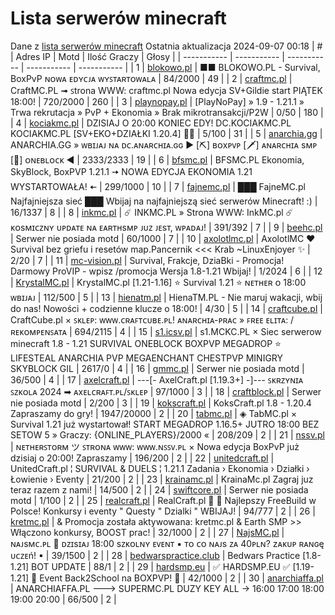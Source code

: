 
# Lista serwerów minecraft
Dane z [lista serwerów minecraft](https://mcserwery.pl/)
Ostatnia aktualizacja 2024-09-07 00:18
| # | Adres IP | Motd | Ilość Graczy | Głosy |
| ----------- | ----------- | ----------- | ----------- | ----------- |
| 1 | 	[blokowo.pl](https://mcserwery.pl/serwery/minecraft/98/) | ■■ BLOKOWO.PL - Survival, BoxPvP ɴᴏᴡᴀ ᴇᴅʏᴄᴊᴀ ᴡʏꜱᴛᴀʀᴛᴏᴡᴀʟᴀ | 84/2000 | 49 |
| 2 | 	[craftmc.pl](https://mcserwery.pl/serwery/minecraft/87/) | CraftMC.PL ➟ ꜱtrona WWW: craftmc.pl Nowa edycja SV+Gildie start PIĄTEK 18:00! | 720/2000 | 260 |
| 3 | 	[playnopay.pl](https://mcserwery.pl/serwery/minecraft/257/) | [PlayNoPay] » 1.9 - 1.21.1 » Trwa rekrutacja » PvP + Ekonomia » Brak mikrotransakcji/P2W | 0/50 | 180 |
| 4 | 	[kociakmc.pl](https://mcserwery.pl/serwery/minecraft/213/) | DZISIAJ O 20:00 KONIEC EDY! DC.KOCIAKMC.PL KOCIAKMC.PL [SV+EKO+DZIAŁKI 1.20.4] 🚀😊 | 5/100 | 31 |
| 5 | 	[anarchia.gg](https://mcserwery.pl/serwery/minecraft/14/) | ANARCHIA.GG » ᴡʙɪᴊᴀᴊ ɴᴀ ᴅᴄ.ᴀɴᴀʀᴄʜɪᴀ.ɢɢ ► [⛏] ʙᴏхᴘᴠᴘ  [🗡] ᴀɴᴀʀᴄʜɪᴀ ѕᴍᴘ  [🎣] ᴏɴᴇʙʟᴏᴄᴋ ◄ | 2333/2333 | 19 |
| 6 | 	[bfsmc.pl](https://mcserwery.pl/serwery/minecraft/2/) | BFSMC.PL  Ekonomia, SkyBlock, BoxPVP  1.21.1 🠆 NOWA EDYCJA EKONOMIA 1.21 WYSTARTOWAŁA! 🠄 | 299/1000 | 10 |
| 7 | 	[fajnemc.pl](https://mcserwery.pl/serwery/minecraft/100/) | ███ FajneMC.pl  Najfajniejsza sieć ███ Wbijaj na najfajniejszą sieć serwerów Minecraft! :) | 16/1337 | 8 |
| 8 | 	[inkmc.pl](https://mcserwery.pl/serwery/minecraft/15/) | ☄ INKMC.PL » Strona WWW: InkMC.pl ☄ ᴋᴏsᴍɪᴄᴢɴʏ ᴜᴘᴅᴀᴛᴇ ɴᴀ ᴇᴀʀᴛʜsᴍᴘ ᴊᴜᴢ ᴊᴇsᴛ, ᴡᴘᴀᴅᴀᴊ! | 391/392 | 7 |
| 9 | 	[beehc.pl](https://mcserwery.pl/serwery/minecraft/227/) | Serwer nie posiada motd | 60/1000 | 7 |
| 10 | 	[axolotlmc.pl](https://mcserwery.pl/serwery/minecraft/251/) | AxolotlMC ❤ Survival bez griefu i resetów map.Pancernik <<< Krab ~LinuxEnjoyer ✨ | 2/20 | 7 |
| 11 | 	[mc-vision.pl](https://mcserwery.pl/serwery/minecraft/211/) | Survival, Frakcje, DziaBki - Promocja\! Darmowy ProVIP - wpisz /promocja Wersja 1.8-1.21 Wbijaj\! | 1/2024 | 6 |
| 12 | 	[KrystalMC.pl](https://mcserwery.pl/serwery/minecraft/202/) | KrystalMC.pl [1.21-1.16] ⭐ Survival 1.21 ⭐ ɴᴇᴛʜᴇʀ ᴏ 18:00 ᴡʙɪᴊᴀᴊ | 112/500 | 5 |
| 13 | 	[hienatm.pl](https://mcserwery.pl/serwery/minecraft/764/) | HienaTM.PL - Nie maruj wakacji, wbij do nas! Nowości + codzienne klucze o 18:00! | 4/30 | 5 |
| 14 | 	[craftcube.pl](https://mcserwery.pl/serwery/minecraft/196/) | CraftCube.pl × ꜱᴋʟᴇᴘ: ᴡᴡᴡ.ᴄʀᴀꜰᴛᴄᴜʙᴇ.ᴘʟ!  ᴀɴᴀʀᴄʜɪᴀ-ᴘʀᴀᴄ » ꜰʀᴇᴇ ᴇʟɪᴛᴀ: /ʀᴇᴋᴏᴍᴘᴇɴꜱᴀᴛᴀ | 694/2115 | 4 |
| 15 | 	[s1.icsv.pl](https://mcserwery.pl/serwery/minecraft/286/) |  s1.MCKC.PL × Siec serwerow minecraft 1.8 - 1.21 SURVIVAL  ONEBLOCK  BOXPVP  MEGADROP  ⭐ LIFESTEAL  ANARCHIA  PVP  MEGAENCHANT  CHESTPVP  MINIGRY  SKYBLOCK  GIL | 2617/0 | 4 |
| 16 | 	[gmmc.pl](https://mcserwery.pl/serwery/minecraft/292/) | Serwer nie posiada motd | 36/500 | 4 |
| 17 | 	[axelcraft.pl](https://mcserwery.pl/serwery/minecraft/223/) | ---[- AxelCraft.pl [1.19.3+] -]--- ꜱᴋʀᴢʏɴɪᴀ ꜱᴢᴋᴏʟᴀ 2024 ➡ ᴀxᴇʟᴄʀᴀꜰᴛ.ᴘʟ/ꜱᴋʟᴇᴘ | 97/1000 | 3 |
| 18 | 	[craftblock.pl](https://mcserwery.pl/serwery/minecraft/280/) | Serwer nie posiada motd | 2/200 | 3 |
| 19 | 	[kokscraft.pl](https://mcserwery.pl/serwery/minecraft/1/) | KoksCraft.pl  1.8 - 1.20.4 Zapraszamy do gry! | 1947/20000 | 2 |
| 20 | 	[tabmc.pl](https://mcserwery.pl/serwery/minecraft/3/) | ◈ TabMC.pl × Survival 1.21 już wystartował!  START MEGADROP 1.16.5+ JUTRO 18:00 BEZ SETOW 5 » Graczy: {ONLINE_PLAYERS}/2000 « | 208/209 | 2 |
| 21 | 	[nssv.pl](https://mcserwery.pl/serwery/minecraft/4/) | ɴᴇᴛʜᴇʀꜱᴛᴏʀᴍ ツ ꜱᴛʀᴏɴᴀ ᴡᴡᴡ: ᴡᴡᴡ.ɴꜱꜱᴠ.ᴘʟ × Nowa edycja BoxPvP już dzisiaj o 20:00! Zapraszamy | 196/200 | 2 |
| 22 | 	[unitedcraft.pl](https://mcserwery.pl/serwery/minecraft/11/) | UnitedCraft.pl ¦ SURVIVAL & DUELS ¦ 1.21.1 Zadania › Ekonomia › Działki › Łowienie › Eventy | 21/200 | 2 |
| 23 | 	[krainamc.pl](https://mcserwery.pl/serwery/minecraft/39/) | KrainaMc.pl  Zagraj juz teraz razem z nami! | 14/500 | 2 |
| 24 | 	[swiftcore.pl](https://mcserwery.pl/serwery/minecraft/60/) | Serwer nie posiada motd | 1/100 | 2 |
| 25 | 	[realcraft.pl](https://mcserwery.pl/serwery/minecraft/63/) | RealCraft.pl   Najlepszy FreeBuild w Polsce! Konkursy i eventy " Questy " Dzialki " WBIJAJ! | 94/777 | 2 |
| 26 | 	[kretmc.pl](https://mcserwery.pl/serwery/minecraft/182/) | & Promocja została aktywowana: kretmc.pl & Earth SMP >> Włączono konkursy, BOOST prac! | 32/1000 | 2 |
| 27 | 	[NajsMC.pl](https://mcserwery.pl/serwery/minecraft/237/) | ɴᴀᴊsᴍᴄ.ᴘʟ ➡ ᴅᴢɪsɪᴀᴊ 18:00 sᴢᴋᴏʟɴʏ ᴇᴠᴇɴᴛ  ▪ ᴛᴏ ᴄᴏ ɴᴀᴊs ᴢᴀ 40ᴘʟɴ? zᴀᴋᴜᴘ ʀᴀɴɢę ᴜᴄᴢᴇń! ▪ | 39/1500 | 2 |
| 28 | 	[bedwarspractice.club](https://mcserwery.pl/serwery/minecraft/283/) | Bedwars Practice [1.8-1.21] BOT UPDATE | 88/1 | 2 |
| 29 | 	[hardsmp.eu](https://mcserwery.pl/serwery/minecraft/621/) | ✅ HARDSMP.EU ✅ [1.19-1.21] 🌌 Event Back2School na BOXPVP! 🌌 | 42/1000 | 2 |
| 30 | 	[anarchiaffa.pl](https://mcserwery.pl/serwery/minecraft/750/) | ANARCHIAFFA.PL ---> SUPERMC.PL DUZY KEY ALL -> 16:00 17:00 18:00 19:00 20:00 | 66/500 | 2 |
